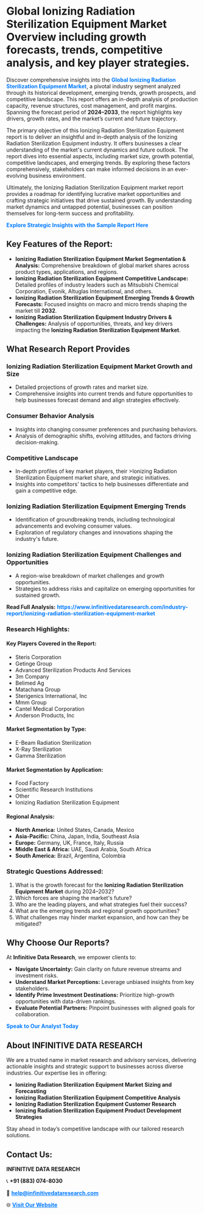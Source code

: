 <h1>Global Ionizing Radiation Sterilization Equipment Market Overview including growth forecasts, trends, competitive analysis, and key player strategies.</h1>
<p>
Discover comprehensive insights into the 
<a href="https://www.infinitivedataresearch.com/industry-report/ionizing-radiation-sterilization-equipment-market" rel="dofollow" style="color: #007BFF; text-decoration: none;"><strong>Global Ionizing Radiation Sterilization Equipment Market</strong></a>, a pivotal industry segment analyzed through its historical development, emerging trends, growth prospects, and competitive landscape. This report offers an in-depth analysis of production capacity, revenue structures, cost management, and profit margins. Spanning the forecast period of <strong>2024–2033</strong>, the report highlights key drivers, growth rates, and the market’s current and future trajectory.
</p>
<p>
The primary objective of this Ionizing Radiation Sterilization Equipment report is to deliver an insightful and in-depth analysis of the Ionizing Radiation Sterilization Equipment industry. It offers businesses a clear understanding of the market's current dynamics and future outlook. The report dives into essential aspects, including market size, growth potential, competitive landscapes, and emerging trends. By exploring these factors comprehensively, stakeholders can make informed decisions in an ever-evolving business environment.
</p>
<p>
Ultimately, the Ionizing Radiation Sterilization Equipment market report provides a roadmap for identifying lucrative market opportunities and crafting strategic initiatives that drive sustained growth. By understanding market dynamics and untapped potential, businesses can position themselves for long-term success and profitability.
</p>
<p>
<a href="https://www.infinitivedataresearch.com/request-sample/reportId=103266" style="color: #007BFF; text-decoration: none;"><strong>Explore Strategic Insights with the Sample Report Here</strong></a>
</p>

<h2>Key Features of the Report:</h2>
<ul>
<li><strong>Ionizing Radiation Sterilization Equipment Market Segmentation & Analysis:</strong> Comprehensive breakdown of global market shares across product types, applications, and regions.</li>
<li><strong>Ionizing Radiation Sterilization Equipment Competitive Landscape:</strong> Detailed profiles of industry leaders such as Mitsubishi Chemical Corporation, Evonik, Altuglas International, and others.</li>
<li><strong>Ionizing Radiation Sterilization Equipment Emerging Trends & Growth Forecasts:</strong> Focused insights on macro and micro trends shaping the market till <strong>2032</strong>.</li>
<li><strong>Ionizing Radiation Sterilization Equipment Industry Drivers & Challenges:</strong> Analysis of opportunities, threats, and key drivers impacting the <strong>Ionizing Radiation Sterilization Equipment Market</strong>.</li>
</ul>

<h2>What Research Report Provides</h2>
<h3>Ionizing Radiation Sterilization Equipment Market Growth and Size</h3>
<ul>
<li>Detailed projections of growth rates and market size.</li>
<li>Comprehensive insights into current trends and future opportunities to help businesses forecast demand and align strategies effectively.</li>
</ul>

<h3>Consumer Behavior Analysis</h3>
<ul>
<li>Insights into changing consumer preferences and purchasing behaviors.</li>
<li>Analysis of demographic shifts, evolving attitudes, and factors driving decision-making.</li>
</ul>

<h3>Competitive Landscape</h3>
<ul>
<li>In-depth profiles of key market players, their >Ionizing Radiation Sterilization Equipment market share, and strategic initiatives.</li>
<li>Insights into competitors' tactics to help businesses differentiate and gain a competitive edge.</li>
</ul>

<h3>Ionizing Radiation Sterilization Equipment Emerging Trends</h3>
<ul>
<li>Identification of groundbreaking trends, including technological advancements and evolving consumer values.</li>
<li>Exploration of regulatory changes and innovations shaping the industry's future.</li>
</ul>

<h3>Ionizing Radiation Sterilization Equipment Challenges and Opportunities</h3>
<ul>
<li>A region-wise breakdown of market challenges and growth opportunities.</li>
<li>Strategies to address risks and capitalize on emerging opportunities for sustained growth.</li>
</ul>
<p><strong>Read Full Analysis:</strong> <a href="https://www.infinitivedataresearch.com/industry-report/ionizing-radiation-sterilization-equipment-market" rel="dofollow" style="color: #007BFF; text-decoration: none;"><strong>https://www.infinitivedataresearch.com/industry-report/ionizing-radiation-sterilization-equipment-market</strong></a></p>
<h3>Research Highlights:</h3>
<h4>Key Players Covered in the Report:</h4>
<ul><li>Steris Corporation</li><li>Getinge Group</li><li>Advanced Sterilization Products And Services</li><li>3m Company</li><li>Belimed Ag</li><li>Matachana Group</li><li>Sterigenics International, Inc</li><li>Mmm Group</li><li>Cantel Medical Corporation</li><li>Anderson Products, Inc</li></ul>
<h4>Market Segmentation by Type:</h4>
<ul><li>E-Beam Radiation Sterilization</li><li>X-Ray Sterilization</li><li>Gamma Sterilization</li></ul>
<h4>Market Segmentation by Application:</h4>
<ul><li>Food Factory</li><li>Scientific Research Institutions</li><li>Other</li><li>Ionizing Radiation Sterilization Equipment</li></ul>

<h4>Regional Analysis:</h4>
<ul>
<li><strong>North America:</strong> United States, Canada, Mexico</li>
<li><strong>Asia-Pacific:</strong> China, Japan, India, Southeast Asia</li>
<li><strong>Europe:</strong> Germany, UK, France, Italy, Russia</li>
<li><strong>Middle East & Africa:</strong> UAE, Saudi Arabia, South Africa</li>
<li><strong>South America:</strong> Brazil, Argentina, Colombia</li>
</ul>

<h3>Strategic Questions Addressed:</h3>
<ol>
<li>What is the growth forecast for the <strong>Ionizing Radiation Sterilization Equipment Market</strong> during 2024–2032?</li>
<li>Which forces are shaping the market's future?</li>
<li>Who are the leading players, and what strategies fuel their success?</li>
<li>What are the emerging trends and regional growth opportunities?</li>
<li>What challenges may hinder market expansion, and how can they be mitigated?</li>
</ol>

<h2>Why Choose Our Reports?</h2>
<p>At <strong>Infinitive Data Research</strong>, we empower clients to:</p>
<ul>
<li><strong>Navigate Uncertainty:</strong> Gain clarity on future revenue streams and investment risks.</li>
<li><strong>Understand Market Perceptions:</strong> Leverage unbiased insights from key stakeholders.</li>
<li><strong>Identify Prime Investment Destinations:</strong> Prioritize high-growth opportunities with data-driven rankings.</li>
<li><strong>Evaluate Potential Partners:</strong> Pinpoint businesses with aligned goals for collaboration.</li>
</ul>
<p><a href="https://www.infinitivedataresearch.com/industry-report/ionizing-radiation-sterilization-equipment-market" rel="dofollow" style="color: #007BFF; text-decoration: none;"><strong>Speak to Our Analyst Today</strong></a></p>

<h2>About INFINITIVE DATA RESEARCH</h2>
<p>We are a trusted name in market research and advisory services, delivering actionable insights and strategic support to businesses across diverse industries. Our expertise lies in offering:</p>
<ul>
<li><strong>Ionizing Radiation Sterilization Equipment Market Sizing and Forecasting</strong></li>
<li><strong>Ionizing Radiation Sterilization Equipment Competitive Analysis</strong></li>
<li><strong>Ionizing Radiation Sterilization Equipment Customer Research</strong></li>
<li><strong>Ionizing Radiation Sterilization Equipment Product Development Strategies</strong></li>
</ul>
<p>Stay ahead in today’s competitive landscape with our tailored research solutions.</p>

<h2>Contact Us:</h2>
<p><strong>INFINITIVE DATA RESEARCH</strong></p>
<p>📞 <strong>+91 (883) 074-8030</strong></p>
<p>📧 <strong><a href="mailto:help@infinitivedataresearch.com" style="color: #007BFF;">help@infinitivedataresearch.com</a></strong></p>
<p>🌐 <strong><a href="https://www.infinitivedataresearch.com" rel="dofollow" style="color: #007BFF;">Visit Our Website</a></strong></p>